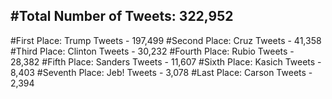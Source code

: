 #Total Number of Tweets: 322,952 
---
#First Place: Trump Tweets - 197,499
#Second Place: Cruz Tweets - 41,358
#Third Place: Clinton Tweets - 30,232
#Fourth Place: Rubio Tweets - 28,382
#Fifth Place: Sanders Tweets - 11,607
#Sixth Place: Kasich Tweets - 8,403
#Seventh Place: Jeb! Tweets - 3,078
#Last Place: Carson Tweets - 2,394
